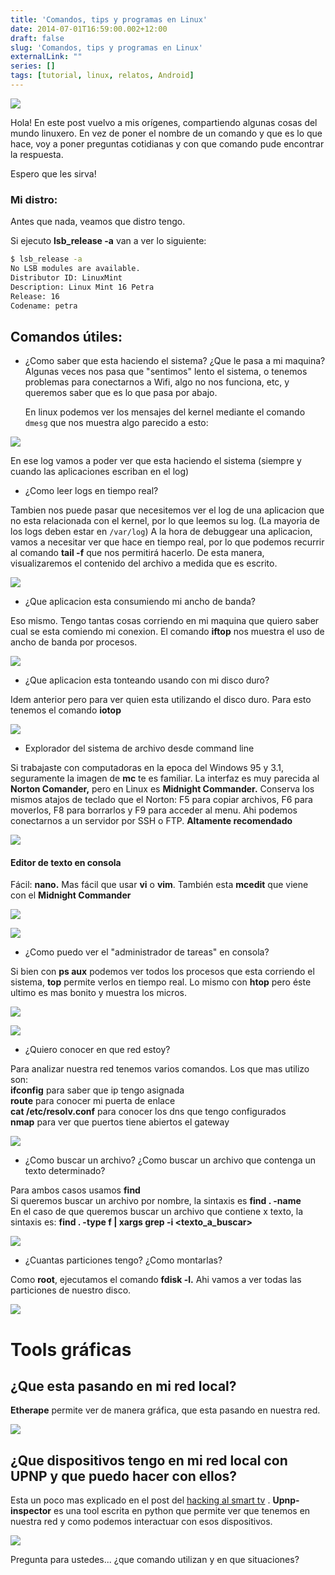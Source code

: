 ```yaml
---
title: 'Comandos, tips y programas en Linux'
date: 2014-07-01T16:59:00.002+12:00
draft: false
slug: 'Comandos, tips y programas en Linux'
externalLink: ""
series: []
tags: [tutorial, linux, relatos, Android]
---
```


[![](http://4.bp.blogspot.com/-aNmWN3Co_Cc/U7GDtcqy9VI/AAAAAAAAZns/usg7klHCjQw/s1600/tips_linux-1.png)](http://4.bp.blogspot.com/-aNmWN3Co_Cc/U7GDtcqy9VI/AAAAAAAAZns/usg7klHCjQw/s1600/tips_linux-1.png)

Hola! En este post vuelvo a mis orígenes, compartiendo algunas cosas del mundo linuxero. En vez de poner el nombre de un comando y que es lo que hace, voy a poner preguntas cotidianas y con que comando pude encontrar la respuesta.  

Espero que les sirva!  

### Mi distro:

Antes que nada, veamos que distro tengo.  

Si ejecuto **lsb\_release -a** van a ver lo siguiente:  

```bash
$ lsb_release -a  
No LSB modules are available.  
Distributor ID: LinuxMint  
Description: Linux Mint 16 Petra  
Release: 16  
Codename: petra
``` 

## Comandos útiles:

- ¿Como saber que esta haciendo el sistema? ¿Que le pasa a mi maquina?
    Algunas veces nos pasa que "sentimos" lento el sistema, o tenemos problemas para conectarnos a Wifi, algo no nos funciona, etc, y queremos saber que es lo que pasa por abajo.   

    En linux podemos ver los mensajes del kernel mediante el comando `dmesg` que nos muestra algo parecido a esto:  

[![](http://1.bp.blogspot.com/-GX34KOKsNvM/U7HukxPr7iI/AAAAAAAAZoA/go1-vi9TUqA/s1600/lnxkernel.gif)](http://1.bp.blogspot.com/-GX34KOKsNvM/U7HukxPr7iI/AAAAAAAAZoA/go1-vi9TUqA/s1600/lnxkernel.gif)

En ese log vamos a poder ver que esta haciendo el sistema (siempre y cuando las aplicaciones escriban en el log)

- ¿Como leer logs en tiempo real?

Tambien nos puede pasar que necesitemos ver el log de una aplicacion que no esta relacionada con el kernel, por lo que leemos su log. (La mayoria de los logs deben estar en `/var/log`) A la hora de debuggear una aplicacion, vamos a necesitar ver que hace en tiempo real, por lo que podemos recurrir al comando **tail -f** que nos permitirá hacerlo. De esta manera, visualizaremos el contenido del archivo a medida que es escrito.  

[![](http://3.bp.blogspot.com/-0vCKUcHs4Ko/U7I60Rr08zI/AAAAAAAAZow/RHfyldImjzE/s1600/Pantallazo-mc+%5Bcristian04@h4ck3r%5D:~-3.png)](http://3.bp.blogspot.com/-0vCKUcHs4Ko/U7I60Rr08zI/AAAAAAAAZow/RHfyldImjzE/s1600/Pantallazo-mc+%5Bcristian04@h4ck3r%5D:~-3.png)

- ¿Que aplicacion esta consumiendo mi ancho de banda?

Eso mismo. Tengo tantas cosas corriendo en mi maquina que quiero saber cual se esta comiendo mi conexion. El comando **iftop** nos muestra el uso de ancho de banda por procesos.  

[![](http://4.bp.blogspot.com/-PDKAxGdXOUs/U7I65xOQQ5I/AAAAAAAAZo4/e4G1hkyYc1M/s1600/Pantallazo-mc+%5Bcristian04@h4ck3r%5D:~-2.png)](http://4.bp.blogspot.com/-PDKAxGdXOUs/U7I65xOQQ5I/AAAAAAAAZo4/e4G1hkyYc1M/s1600/Pantallazo-mc+%5Bcristian04@h4ck3r%5D:~-2.png)

- ¿Que aplicacion esta tonteando usando con mi disco duro?

Idem anterior pero para ver quien esta utilizando el disco duro. Para esto tenemos el comando **iotop**

[![](http://3.bp.blogspot.com/-PWROypbSqxU/U7I6_rdIpzI/AAAAAAAAZpA/F-fo1zPG7Ig/s1600/Pantallazo-mc+%5Bcristian04@h4ck3r%5D:~-1.png)](http://3.bp.blogspot.com/-PWROypbSqxU/U7I6_rdIpzI/AAAAAAAAZpA/F-fo1zPG7Ig/s1600/Pantallazo-mc+%5Bcristian04@h4ck3r%5D:~-1.png)

- Explorador del sistema de archivo desde command line

Si trabajaste con computadoras en la epoca del Windows 95 y 3.1, seguramente la imagen de **mc** te es familiar. La interfaz es muy parecida al **Norton Comander,** pero en Linux es **Midnight Commander.** Conserva los mismos atajos de teclado que el Norton: F5 para copiar archivos, F6 para moverlos, F8 para borrarlos y F9 para acceder al menu. Ahi podemos conectarnos a un servidor por SSH o FTP. **Altamente recomendado**

[![](http://1.bp.blogspot.com/-W8I_fzoo0LY/U7I7FgEpMSI/AAAAAAAAZpI/laA3-z3jqZA/s1600/Pantallazo-mc+%5Bcristian04@h4ck3r%5D:~.png)](http://1.bp.blogspot.com/-W8I_fzoo0LY/U7I7FgEpMSI/AAAAAAAAZpI/laA3-z3jqZA/s1600/Pantallazo-mc+%5Bcristian04@h4ck3r%5D:~.png)

#### Editor de texto en consola

Fácil: **nano.** Mas fácil que usar **vi** o **vim**. También esta **mcedit** que viene con el **Midnight Commander**  

[![](http://4.bp.blogspot.com/-63azoc6Cpw8/U7I7Ktb_7QI/AAAAAAAAZpQ/26kEnakqsAM/s1600/Pantallazo-Terminal-2.png)](http://4.bp.blogspot.com/-63azoc6Cpw8/U7I7Ktb_7QI/AAAAAAAAZpQ/26kEnakqsAM/s1600/Pantallazo-Terminal-2.png)

[![](http://4.bp.blogspot.com/-aMVtpRXwpwM/U7I7PH1FiII/AAAAAAAAZpY/W_h5-36dPWg/s1600/Pantallazo-Terminal-3.png)](http://4.bp.blogspot.com/-aMVtpRXwpwM/U7I7PH1FiII/AAAAAAAAZpY/W_h5-36dPWg/s1600/Pantallazo-Terminal-3.png)

- ¿Como puedo ver el "administrador de tareas" en consola?

Si bien con **ps aux** podemos ver todos los procesos que esta corriendo el sistema, **top** permite verlos en tiempo real. Lo mismo con **htop** pero éste ultimo es mas bonito y muestra los micros.  

[![](http://4.bp.blogspot.com/-vTxnTcWkbHo/U7I55Dh1t_I/AAAAAAAAZog/qDbjAPa41JI/s1600/Pantallazo-Terminal.png)](http://4.bp.blogspot.com/-vTxnTcWkbHo/U7I55Dh1t_I/AAAAAAAAZog/qDbjAPa41JI/s1600/Pantallazo-Terminal.png)

[![](http://2.bp.blogspot.com/-pISad5g7wvc/U7I55I0fDNI/AAAAAAAAZoc/PqYZ6Iqv8Oc/s1600/Pantallazo-Terminal-1.png)](http://2.bp.blogspot.com/-pISad5g7wvc/U7I55I0fDNI/AAAAAAAAZoc/PqYZ6Iqv8Oc/s1600/Pantallazo-Terminal-1.png)

- ¿Quiero conocer en que red estoy?

Para analizar nuestra red tenemos varios comandos. Los que mas utilizo son:  
**ifconfig** para saber que ip tengo asignada  
**route** para conocer mi puerta de enlace  
**cat /etc/resolv.conf** para conocer los dns que tengo configurados  
**nmap** para ver que puertos tiene abiertos el gateway  

[![](http://1.bp.blogspot.com/-nZ5wdS2MZBU/U7I_VV_51wI/AAAAAAAAZp4/03Me9xHWu3g/s1600/Pantallazo-Terminal-6.png)](http://1.bp.blogspot.com/-nZ5wdS2MZBU/U7I_VV_51wI/AAAAAAAAZp4/03Me9xHWu3g/s1600/Pantallazo-Terminal-6.png)

- ¿Como buscar un archivo? ¿Como buscar un archivo que contenga un texto determinado?

Para ambos casos usamos **find**  
Si queremos buscar un archivo por nombre, la sintaxis es **find . -name <nombre>**  
En el caso de que queremos buscar un archivo que contiene x texto, la sintaxis es: **find . -type f | xargs grep -i <texto\_a\_buscar>**  

[![](http://2.bp.blogspot.com/-MV2chKsTx_U/U7I_Z6Q03oI/AAAAAAAAZqA/xusEvtk1V4U/s1600/Pantallazo-Terminal-4.png)](http://2.bp.blogspot.com/-MV2chKsTx_U/U7I_Z6Q03oI/AAAAAAAAZqA/xusEvtk1V4U/s1600/Pantallazo-Terminal-4.png)

- ¿Cuantas particiones tengo? ¿Como montarlas?

Como **root**, ejecutamos el comando **fdisk -l.** Ahi vamos a ver todas las particiones de nuestro disco.

[![](http://4.bp.blogspot.com/-Z4elAvagBQw/U7I_dxlABeI/AAAAAAAAZqI/vd8AohjKCCk/s1600/Pantallazo-Terminal-5.png)](http://4.bp.blogspot.com/-Z4elAvagBQw/U7I_dxlABeI/AAAAAAAAZqI/vd8AohjKCCk/s1600/Pantallazo-Terminal-5.png)

# Tools gráficas

## ¿Que esta pasando en mi red local?

**Etherape** permite ver de manera gráfica, que esta pasando en nuestra red.

[![](http://4.bp.blogspot.com/-SXAJNxMUj1c/U7I9CqD6voI/AAAAAAAAZpk/dUf0eX-nRcs/s1600/Pantallazo-EtherApe.png)](http://4.bp.blogspot.com/-SXAJNxMUj1c/U7I9CqD6voI/AAAAAAAAZpk/dUf0eX-nRcs/s1600/Pantallazo-EtherApe.png)

## ¿Que dispositivos tengo en mi red local con UPNP y que puedo hacer con ellos?

Esta un poco mas explicado en el post del [hacking al smart tv](https://blog.cristianmarquez.me/2013/10/hackeando-un-smart-tv-samsung.html) . **Upnp-inspector** es una tool escrita en python que permite ver que tenemos en nuestra red y como podemos interactuar con esos dispositivos.  

[![](http://3.bp.blogspot.com/-XrfH72TrooM/U7I-6nbqSHI/AAAAAAAAZpw/EEu-0klDBhI/s1600/Pantallazo-UPnP+Inspector.png)](http://3.bp.blogspot.com/-XrfH72TrooM/U7I-6nbqSHI/AAAAAAAAZpw/EEu-0klDBhI/s1600/Pantallazo-UPnP+Inspector.png)
  
Pregunta para ustedes... ¿que comando utilizan y en que situaciones?